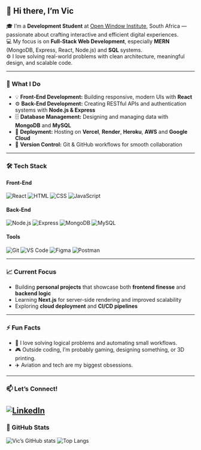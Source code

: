 ## 👋 Hi there, I’m Vic

🎓 I’m a **Development Student** at [Open Window Institute](https://www.openwindow.co.za/), South Africa — passionate about crafting interactive and efficient digital experiences.  
💻 My focus is on **Full-Stack Web Development**, especially **MERN** (MongoDB, Express, React, Node.js) and **SQL** systems.  
⚙️ I love solving real-world problems with clean architecture, meaningful design, and scalable code.

---

### 🧠 What I Do
- 💡 **Front-End Development:** Building responsive, modern UIs with **React**  
- ⚙️ **Back-End Development:** Creating RESTful APIs and authentication systems with **Node.js & Express**  
- 🗄️ **Database Management:** Designing and managing data with **MongoDB** and **MySQL**  
- 🚀 **Deployment:** Hosting on **Vercel**, **Render**, **Heroku**, **AWS** and **Google Cloud**  
- 🧩 **Version Control:** Git & GitHub workflows for smooth collaboration

---

### 🛠️ Tech Stack
#### Front-End
![React](https://img.shields.io/badge/React-20232A?style=for-the-badge&logo=react&logoColor=61DAFB)
![HTML](https://img.shields.io/badge/HTML5-E34F26?style=for-the-badge&logo=html5&logoColor=white)
![CSS](https://img.shields.io/badge/CSS3-1572B6?style=for-the-badge&logo=css3&logoColor=white)
![JavaScript](https://img.shields.io/badge/JavaScript-F7E017?style=for-the-badge&logo=javascript&logoColor=black)

#### Back-End
![Node.js](https://img.shields.io/badge/Node.js-3C873A?style=for-the-badge&logo=node.js&logoColor=white)
![Express](https://img.shields.io/badge/Express.js-404D59?style=for-the-badge)
![MongoDB](https://img.shields.io/badge/MongoDB-4EA94B?style=for-the-badge&logo=mongodb&logoColor=white)
![MySQL](https://img.shields.io/badge/MySQL-00758F?style=for-the-badge&logo=mysql&logoColor=white)

#### Tools
![Git](https://img.shields.io/badge/Git-F05032?style=for-the-badge&logo=git&logoColor=white)
![VS Code](https://img.shields.io/badge/VS_Code-0078D4?style=for-the-badge&logo=visual-studio-code&logoColor=white)
![Figma](https://img.shields.io/badge/Figma-333333?style=for-the-badge&logo=figma&logoColor=F24E1E)
![Postman](https://img.shields.io/badge/Postman-FF6C37?style=for-the-badge&logo=postman&logoColor=white)

---

### 📈 Current Focus
- Building **personal projects** that showcase both **frontend finesse** and **backend logic**
- Learning **Next.js** for server-side rendering and improved scalability  
- Exploring **cloud deployment** and **CI/CD pipelines**

---

### ⚡ Fun Facts
- 🧩 I love solving logical problems and automating small workflows.  
- 🎮 Outside coding, I’m probably gaming, designing something, or 3D printing.  
- ✈️ Aviation and tech are my biggest obsessions.

---

### 📫 Let’s Connect!
[![LinkedIn](https://img.shields.io/badge/LinkedIn-0077B5?style=for-the-badge&logo=linkedin&logoColor=white)](https://www.linkedin.com/in/victor-du-preez-47475a321)
---

### 🧩 GitHub Stats
![Vic’s GitHub stats](https://github-readme-stats.vercel.app/api?username=victordupreez0&show_icons=true&theme=tokyonight)
![Top Langs](https://github-readme-stats.vercel.app/api/top-langs/?username=victordupreez0&layout=compact&theme=tokyonight)
